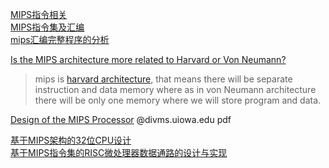 [MIPS指令相关](http://edu.i-soft.com.cn/doc/longxin-2017/MIPS%E6%8C%87%E4%BB%A4%E7%9B%B8%E5%85%B3.pdf)  
[MIPS指令集及汇编](http://edu.i-soft.com.cn/doc/longxin-2017/02-1MIPS%E6%8C%87%E4%BB%A4%E4%B8%8E%E6%B1%87%E7%BC%96.pdf)  
[mips汇编完整程序的分析](http://blog.csdn.net/u014100559/article/details/39694695)  

[Is the MIPS architecture more related to Harvard or Von Neumann?](https://superuser.com/questions/81949/is-the-mips-architecture-more-related-to-harvard-or-von-neumann)  

> mips is [harvard architecture](https://www.quora.com/What-is-the-difference-between-MIPS-and-The-von-Neumann-architecture), that means there will be separate instruction and data memory where as in von Neumann architecture there will be only one memory where  we will store program and data.

[Design of the MIPS Processor](http://homepage.divms.uiowa.edu/~ghosh/4-7-11.pdf)  @divms.uiowa.edu pdf  

[基于MIPS架构的32位CPU设计](http://imgtec.eetrend.com/blog/2494)  
[基于MIPS指令集的RISC微处理器数据通路的设计与实现](https://wenku.baidu.com/view/f56e645076eeaeaad0f33013.html)  

